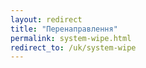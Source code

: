 ```yaml
---
layout: redirect
title: "Перенаправлення"
permalink: system-wipe.html
redirect_to: /uk/system-wipe
---
```

